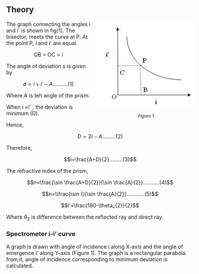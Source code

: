 ## Theory 


<div style="float: right; margin-left: 20px;"> <img src="./images/figure1.jpg" alt="Figure 1" style="max-width: 300px; height: auto;"> <p style="text-align: center; font-size: smaller; font-style: italic;">Figure 1</p> </div>



The graph connecting the angles i and i' is shown in fig(1). The bisector, meets the curve at P.  At the point P, i and i' are equal.

$$\text{OB = OC = i}$$

The angle of deviation s is given by

$$d=i+i'-A..........(1)$$

Where A is teh angle of the prism.

When  i =i' , the deviation is minimum (D).

Hence,

$$D=2i-A.........(2)$$

Therefore,

$$i=\frac{A+D}{2}.........(3)$$

The refractive index of the prism,

$$n=\frac{\sin \frac{A+D}{2}}{\sin \frac{A}{2}}...........(4)$$


$$n=\\frac{\sin i}{\sin \frac{A}{2}}............(5)$$

$$i'=\frac{180-\theta_{2}}{2}$$

Where $\theta_{2}$ is difference between the reflected ray and direct ray.

### Spectrometer i-i' curve

A graph is drawn with angle of incidence i along X-axis and the angle of emergence i' along Y-axis (Figure 1). The graph is a rectangular parabola. from it, angle of incidence corresponding to minimum deviation is calculated.
